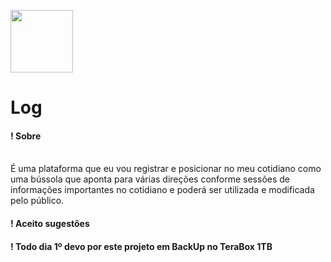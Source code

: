<img src="https://makid67.github.io/Log/Recursos/Frameworks/Log/img/log-logo.png" width="100px"> <h1>Log</h1>

<h4> ! Sobre </h4></br>
   É uma plataforma que eu vou registrar e posicionar no meu cotidiano como uma bússola que aponta para várias direções conforme sessões de informações importantes no cotidiano e poderá ser utilizada e modificada pelo público.

 <h4>! Aceito sugestões

 <h4>! Todo dia 1º devo por este projeto em BackUp no TeraBox 1TB</h4>
